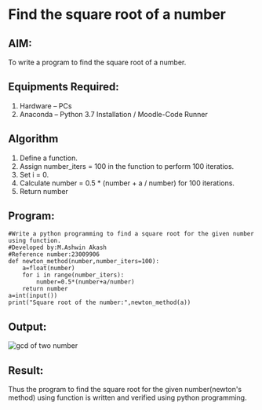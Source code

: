 # Find the square root of a number

## AIM:
To write a program to find the square root of a number.

## Equipments Required:
1. Hardware – PCs
2. Anaconda – Python 3.7 Installation / Moodle-Code Runner

## Algorithm
1. Define a function.
2. Assign number_iters = 100 in the function to perform 100 iteratios.
3. Set i = 0.
4. Calculate  number = 0.5 * (number + a / number) for 100 iterations.
5. Return number

## Program:
```
#Write a python programming to find a square root for the given number using function.
#Developed by:M.Ashwin Akash
#Reference number:23009906
def newton_method(number,number_iters=100):
    a=float(number)
    for i in range(number_iters):
        number=0.5*(number+a/number)
    return number
a=int(input())
print("Square root of the number:",newton_method(a))
```

## Output:
![gcd of two number](gcd.png)


## Result:
Thus the program to find the square root for the given number(newton's method) using function is written and verified using python programming.
